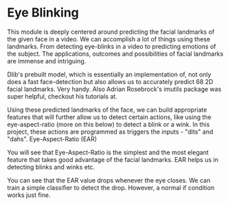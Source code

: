 # Eye Blinking
This module is deeply centered around predicting the facial landmarks of the given face in a video. We can accomplish a lot of things using these landmarks. From detecting eye-blinks in a video to predicting emotions of the subject. The applications, outcomes and possibilities of facial landmarks are immense and intriguing.

Dlib's prebuilt model, which is essentially an implementation of, not only does a fast face-detection but also allows us to accurately predict 68 2D facial landmarks. Very handy. Also Adrian Rosebrock's imutils package was super helpful, checkout his tutorials at.


Using these predicted landmarks of the face, we can build appropriate features that will further allow us to detect certain actions, like using the eye-aspect-ratio (more on this below) to detect a blink or a wink. In this project, these actions are programmed as triggers the inputs - "dits" and "dahs".
Eye-Aspect-Ratio (EAR)

You will see that Eye-Aspect-Ratio is the simplest and the most elegant feature that takes good advantage of the facial landmarks. EAR helps us in detecting blinks and winks etc.

You can see that the EAR value drops whenever the eye closes. We can train a simple classifier to detect the drop. However, a normal if condition works just fine.
